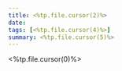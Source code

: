 ```yaml
---
title: <%tp.file.cursor(2)%>
date:
tags: [<%tp.file.cursor(4)%>]
summary: <%tp.file.cursor(5)%>
---
```


<%tp.file.cursor(0)%>

